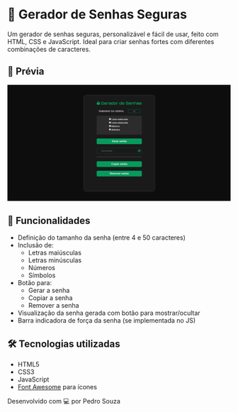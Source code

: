 # 🔐 Gerador de Senhas Seguras

Um gerador de senhas seguras, personalizável e fácil de usar, feito com HTML, CSS e JavaScript. Ideal para criar senhas fortes com diferentes combinações de caracteres.

## 📸 Prévia

![Imagem do projeto](./img/APPSENHA.png) 

## 🚀 Funcionalidades

- Definição do tamanho da senha (entre 4 e 50 caracteres)
- Inclusão de:
  - Letras maiúsculas
  - Letras minúsculas
  - Números
  - Símbolos
- Botão para:
  - Gerar a senha
  - Copiar a senha
  - Remover a senha
- Visualização da senha gerada com botão para mostrar/ocultar
- Barra indicadora de força da senha (se implementada no JS)

## 🛠 Tecnologias utilizadas

- HTML5
- CSS3
- JavaScript
- [Font Awesome](https://fontawesome.com/) para ícones

Desenvolvido com 💻 por Pedro Souza


